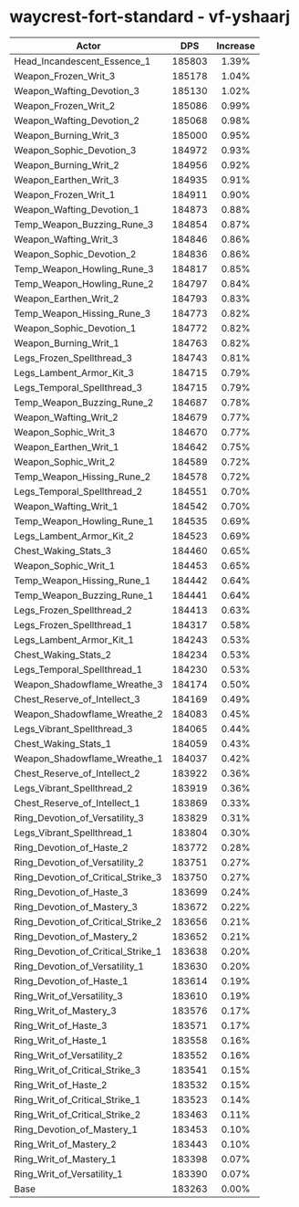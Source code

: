 # waycrest-fort-standard - vf-yshaarj
| Actor | DPS | Increase |
|---|:---:|:---:|
|Head_Incandescent_Essence_1|185803|1.39%|
|Weapon_Frozen_Writ_3|185178|1.04%|
|Weapon_Wafting_Devotion_3|185130|1.02%|
|Weapon_Frozen_Writ_2|185086|0.99%|
|Weapon_Wafting_Devotion_2|185068|0.98%|
|Weapon_Burning_Writ_3|185000|0.95%|
|Weapon_Sophic_Devotion_3|184972|0.93%|
|Weapon_Burning_Writ_2|184956|0.92%|
|Weapon_Earthen_Writ_3|184935|0.91%|
|Weapon_Frozen_Writ_1|184911|0.90%|
|Weapon_Wafting_Devotion_1|184873|0.88%|
|Temp_Weapon_Buzzing_Rune_3|184854|0.87%|
|Weapon_Wafting_Writ_3|184846|0.86%|
|Weapon_Sophic_Devotion_2|184836|0.86%|
|Temp_Weapon_Howling_Rune_3|184817|0.85%|
|Temp_Weapon_Howling_Rune_2|184797|0.84%|
|Weapon_Earthen_Writ_2|184793|0.83%|
|Temp_Weapon_Hissing_Rune_3|184773|0.82%|
|Weapon_Sophic_Devotion_1|184772|0.82%|
|Weapon_Burning_Writ_1|184763|0.82%|
|Legs_Frozen_Spellthread_3|184743|0.81%|
|Legs_Lambent_Armor_Kit_3|184715|0.79%|
|Legs_Temporal_Spellthread_3|184715|0.79%|
|Temp_Weapon_Buzzing_Rune_2|184687|0.78%|
|Weapon_Wafting_Writ_2|184679|0.77%|
|Weapon_Sophic_Writ_3|184670|0.77%|
|Weapon_Earthen_Writ_1|184642|0.75%|
|Weapon_Sophic_Writ_2|184589|0.72%|
|Temp_Weapon_Hissing_Rune_2|184578|0.72%|
|Legs_Temporal_Spellthread_2|184551|0.70%|
|Weapon_Wafting_Writ_1|184542|0.70%|
|Temp_Weapon_Howling_Rune_1|184535|0.69%|
|Legs_Lambent_Armor_Kit_2|184523|0.69%|
|Chest_Waking_Stats_3|184460|0.65%|
|Weapon_Sophic_Writ_1|184453|0.65%|
|Temp_Weapon_Hissing_Rune_1|184442|0.64%|
|Temp_Weapon_Buzzing_Rune_1|184441|0.64%|
|Legs_Frozen_Spellthread_2|184413|0.63%|
|Legs_Frozen_Spellthread_1|184317|0.58%|
|Legs_Lambent_Armor_Kit_1|184243|0.53%|
|Chest_Waking_Stats_2|184234|0.53%|
|Legs_Temporal_Spellthread_1|184230|0.53%|
|Weapon_Shadowflame_Wreathe_3|184174|0.50%|
|Chest_Reserve_of_Intellect_3|184169|0.49%|
|Weapon_Shadowflame_Wreathe_2|184083|0.45%|
|Legs_Vibrant_Spellthread_3|184065|0.44%|
|Chest_Waking_Stats_1|184059|0.43%|
|Weapon_Shadowflame_Wreathe_1|184037|0.42%|
|Chest_Reserve_of_Intellect_2|183922|0.36%|
|Legs_Vibrant_Spellthread_2|183919|0.36%|
|Chest_Reserve_of_Intellect_1|183869|0.33%|
|Ring_Devotion_of_Versatility_3|183829|0.31%|
|Legs_Vibrant_Spellthread_1|183804|0.30%|
|Ring_Devotion_of_Haste_2|183772|0.28%|
|Ring_Devotion_of_Versatility_2|183751|0.27%|
|Ring_Devotion_of_Critical_Strike_3|183750|0.27%|
|Ring_Devotion_of_Haste_3|183699|0.24%|
|Ring_Devotion_of_Mastery_3|183672|0.22%|
|Ring_Devotion_of_Critical_Strike_2|183656|0.21%|
|Ring_Devotion_of_Mastery_2|183652|0.21%|
|Ring_Devotion_of_Critical_Strike_1|183638|0.20%|
|Ring_Devotion_of_Versatility_1|183630|0.20%|
|Ring_Devotion_of_Haste_1|183614|0.19%|
|Ring_Writ_of_Versatility_3|183610|0.19%|
|Ring_Writ_of_Mastery_3|183576|0.17%|
|Ring_Writ_of_Haste_3|183571|0.17%|
|Ring_Writ_of_Haste_1|183558|0.16%|
|Ring_Writ_of_Versatility_2|183552|0.16%|
|Ring_Writ_of_Critical_Strike_3|183541|0.15%|
|Ring_Writ_of_Haste_2|183532|0.15%|
|Ring_Writ_of_Critical_Strike_1|183523|0.14%|
|Ring_Writ_of_Critical_Strike_2|183463|0.11%|
|Ring_Devotion_of_Mastery_1|183453|0.10%|
|Ring_Writ_of_Mastery_2|183443|0.10%|
|Ring_Writ_of_Mastery_1|183398|0.07%|
|Ring_Writ_of_Versatility_1|183390|0.07%|
|Base|183263|0.00%|
